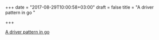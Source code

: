 +++
date = "2017-08-29T10:00:58+03:00"
draft = false
title = "A driver pattern in go  "

+++

<p><a href="https://blog.systemdump.org/go/pattern/2017/08/27/driver-pattern.html">A driver pattern in go  </a></p>